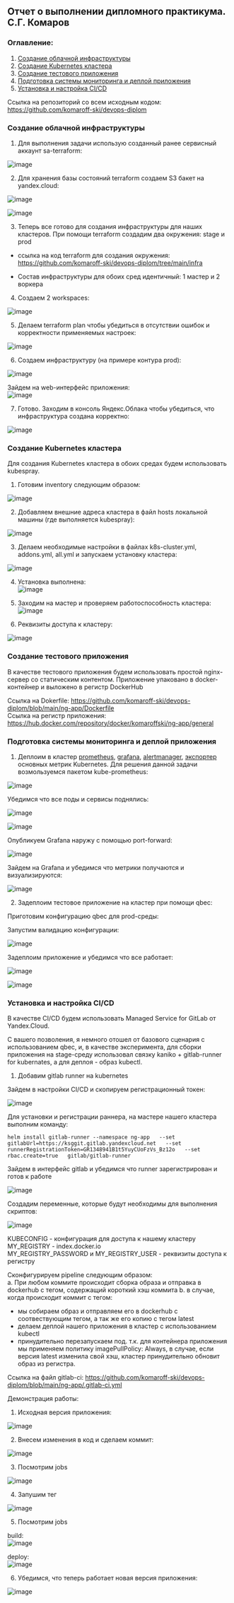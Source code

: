 ## Отчет о выполнении дипломного практикума. С.Г. Комаров

### Оглавление:

1. [Создание облачной инфраструктуры](#one)
2. [Создание Kubernetes кластера](#two)
3. [Создание тестового приложения](#three)
4. [Подготовка cистемы мониторинга и деплой приложения](#four)
5. [Установка и настройка CI/CD](#five)

Ссылка на репозиторий со всем исходным кодом: https://github.com/komaroff-ski/devops-diplom  


### Создание облачной инфраструктуры  
<a name="one"></a>

1. Для выполнения задачи использую созданный ранее сервисный аккаунт sa-terraform:  

![image](https://github.com/komaroff-ski/devops-diplom/assets/93157702/896f7b91-af03-4908-8a96-1a4e5d293410)  

2. Для хранения базы состояний terraform создаем S3 бакет на yandex.cloud:  

![image](https://github.com/komaroff-ski/devops-diplom/assets/93157702/deac702e-c0a7-4b0a-9447-6ebe7e3d397f)  

![image](https://github.com/komaroff-ski/devops-diplom/assets/93157702/7ec20c1c-e44e-4c91-92ae-aed93587d43f)  

3. Теперь все готово для создания инфраструктуры для наших кластеров. При помощи terraform создадим два окружения: stage и prod  

- ссылка на код terraform для создания окружения: https://github.com/komaroff-ski/devops-diplom/tree/main/infra  

- Состав инфраструктуры для обоих сред идентичный: 1 мастер и 2 воркера  

4. Создаем 2 workspaces:  

![image](https://github.com/komaroff-ski/devops-diplom/assets/93157702/8b4e7216-67cf-4659-b4ec-6429de3904f2)  

5. Делаем terraform plan чтобы убедиться в отсутствии ошибок и корректности применяемых настроек:  

![image](https://github.com/komaroff-ski/devops-diplom/assets/93157702/36763208-18c6-4e28-a656-e6fe682ec59f)  

6. Создаем инфраструктуру (на примере контура prod):  

![image](https://github.com/komaroff-ski/devops-diplom/assets/93157702/93c6a3fa-eb79-40cf-a46c-c53eb887b366)  

Зайдем на web-интерфейс приложения:  
![image](https://github.com/komaroff-ski/devops-diplom/assets/93157702/88989066-8d48-49ee-a9fe-cb2643908db2)  


7. Готово. Заходим в консоль Яндекс.Облака чтобы убедиться, что инфраструктура создана корректно:  

![image](https://github.com/komaroff-ski/devops-diplom/assets/93157702/a8f17658-7e1a-48e7-b679-641e317bd061)  



### Создание Kubernetes кластера  
<a name="two"></a>

Для создания Kubernetes кластера в обоих средах будем использовать kubespray.  

1. Готовим inventory следующим образом:  

![image](https://github.com/komaroff-ski/devops-diplom/assets/93157702/10976e2e-41bd-4c8b-8773-b419279d968c)  

2. Добавляем внешние адреса кластера в файл hosts локальной машины (где выполняется kubespray):  

![image](https://github.com/komaroff-ski/devops-diplom/assets/93157702/82b27c99-f7e6-4249-b093-44ad55d2074c)  


3. Делаем необходимые настройки в файлах k8s-cluster.yml, addons.yml, all.yml и запускаем установку кластера:  

![image](https://github.com/komaroff-ski/devops-diplom/assets/93157702/cff8ca15-6d9b-4b5b-b381-4665f3613f99)  

4. Установка выполнена:  
 ![image](https://github.com/komaroff-ski/devops-diplom/assets/93157702/7886ba17-d9fe-4eab-9863-425c98fecdfa)  

6. Заходим на мастер и проверяем работоспособность кластера:  
![image](https://github.com/komaroff-ski/devops-diplom/assets/93157702/35b13013-6b41-4d1f-86bc-a12c553b075f)  

7. Реквизиты доступа к кластеру:  

![image](https://github.com/komaroff-ski/devops-diplom/assets/93157702/6f678c57-aeca-4f4d-a80f-1b07857e6d7f)  


### Создание тестового приложения  
<a name="three"></a>
В качестве тестового приложения будем использовать простой nginx-сервер со статическим контентом. Приложение упаковано в docker-контейнер и выложено в регистр DockerHub  

Ссылка на Dokerfile: https://github.com/komaroff-ski/devops-diplom/blob/main/ng-app/Dockerfile  
Ссылка на регистр приложения: https://hub.docker.com/repository/docker/komaroffski/ng-app/general  

### Подготовка cистемы мониторинга и деплой приложения  
<a name="four"></a>

1. Деплоим в кластер [prometheus](https://prometheus.io/), [grafana](https://grafana.com/), [alertmanager](https://github.com/prometheus/alertmanager), [экспортер](https://github.com/prometheus/node_exporter) основных метрик Kubernetes. Для решения данной задачи возмользуемся пакетом kube-prometheus:  

![image](https://github.com/komaroff-ski/devops-diplom/assets/93157702/26251df0-d0c9-41d9-9e8f-bbd39cfd575e)  

Убедимся что все поды и сервисы поднялись:  

![image](https://github.com/komaroff-ski/devops-diplom/assets/93157702/f150e231-94c5-499a-aa60-2eee0a6f7bd4)  

![image](https://github.com/komaroff-ski/devops-diplom/assets/93157702/95d28f6a-770e-4023-956a-4c2d17801065)  

Опубликуем Grafana наружу с помощью port-forward:  

![image](https://github.com/komaroff-ski/devops-diplom/assets/93157702/9cee8827-b449-4778-b6ea-fcb2bd028de4)  

Зайдем на Grafana и убедимся что метрики получаются и визуализируются:  

![image](https://github.com/komaroff-ski/devops-diplom/assets/93157702/6f40ca2f-9bb9-4637-8546-49fd8814dd92)  

2. Задеплоим тестовое приложение на кластер при помощи qbec:  

Приготовим конфигурацию qbec для prod-среды: 

Запустим валидацию конфигурации:  

![image](https://github.com/komaroff-ski/devops-diplom/assets/93157702/15dfc86b-def3-406a-a40f-d4172fb7edf6)  

Задеплоим приложение и убедимся что все работает:  

![image](https://github.com/komaroff-ski/devops-diplom/assets/93157702/7d1d883f-5395-4857-84d0-c845b0161d19)  

![image](https://github.com/komaroff-ski/devops-diplom/assets/93157702/cd17d841-12e7-4d30-aa48-331db64f285c)  



### Установка и настройка CI/CD  
<a name="five"></a>

В качестве CI/CD будем использовать Managed Service for GitLab от Yandex.Cloud.  

С вашего позволения, я немного отошел от базового сценария с использованием qbec, и, в качестве эксперимента, для сборки приложения на stage-среду использовал связку kaniko +  gitlab-runner for kubernates, а для деплоя - образ kubectl.  

1. Добавим gitlab runner на kubernetes  

Зайдем в настройки CI/CD и скопируем регистрационный токен:  

![image](https://github.com/komaroff-ski/devops-diplom/assets/93157702/567fc9a2-b24e-48b4-8a49-14f49c0801ab)  

Для установки и регистрации раннера, на мастере нашего кластера выполним команду:  

```
helm install gitlab-runner --namespace ng-app   --set gitlabUrl=https://ksggit.gitlab.yandexcloud.net   --set runnerRegistrationToken=GR1348941B1t5YuyCUoFzVs_Bz12o   --set rbac.create=true   gitlab/gitlab-runner
```

Зайдем в интерфейс gitlab и убедимся что runner зарегистрирован и готов к работе  

![image](https://github.com/komaroff-ski/devops-diplom/assets/93157702/d92cffe9-d9b2-44db-ade6-ad0ccacc7e02)


Создадим переменные, которые будут необходимы для выполнения скриптов:  

![image](https://github.com/komaroff-ski/devops-diplom/assets/93157702/0038e0db-557c-4db5-930e-c36c95c1900e)

KUBECONFIG - конфигурация для доступа к нашему кластеру  
MY_REGISTRY - index.docker.io  
MY_REGISTRY_PASSWORD и MY_REGISTRY_USER - реквизиты доступа к регистру  

Сконфигурируем pipeline следующим образом:  
a. При любом коммите происходит сборка образа и отправка в dockerhub c тегом, содержащий короткий хэш коммита
b. в случае, когда происходит коммит с тегом:
-  мы собираем образ и отправляем его в dockerhub с соотвествующим тегом, а так же его копию с тегом latest
-  делаем деплой нашего приложения в кластер с использованием kubectl
-  принудительно перезапускаем под. т.к. для контейнера приложения мы применяем политику imagePullPolicy: Always, в случае, если версия latest изменила свой хэш, кластер принудительно обновит образ из регистра.  

Ссылка на файл gitlab-ci: https://github.com/komaroff-ski/devops-diplom/blob/main/ng-app/.gitlab-ci.yml  

Демонстрация работы:  

1. Исходная версия приложения:  

![image](https://github.com/komaroff-ski/devops-diplom/assets/93157702/0a693742-2a1b-4d34-8fbb-38243a45987a)

2. Внесем изменения в код и сделаем коммит:  

![image](https://github.com/komaroff-ski/devops-diplom/assets/93157702/0e6a95f0-fa8a-4739-b250-4deb60b638d9) 

3. Посмотрим jobs  

![image](https://github.com/komaroff-ski/devops-diplom/assets/93157702/6eec7e3a-9219-4be0-9555-74b3d493b20a)  

4. Запушим тег  

![image](https://github.com/komaroff-ski/devops-diplom/assets/93157702/82ff43ca-e92f-4f1e-ad70-c6a4a867654a)  

5. Посмотрим jobs  

build:  
![image](https://github.com/komaroff-ski/devops-diplom/assets/93157702/72ecbda3-4c42-458e-ad94-9703050bb148)


deploy:  
![image](https://github.com/komaroff-ski/devops-diplom/assets/93157702/cfb71d72-3b01-4cb4-b965-2168286118a2)

6. Убедимся, что теперь работает новая версия приложения:

![image](https://github.com/komaroff-ski/devops-diplom/assets/93157702/df49e8e5-7546-46d7-98de-7bdbe6c60f52)


